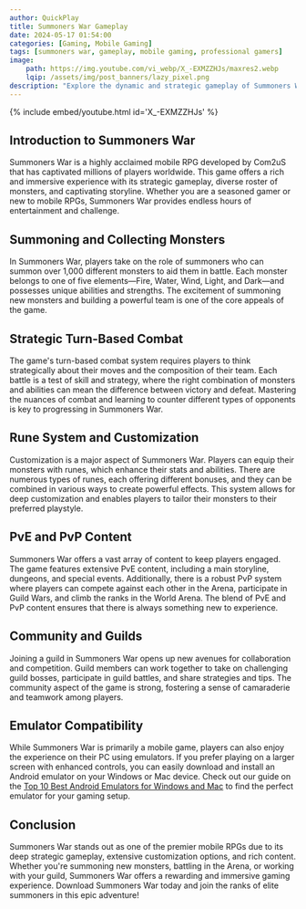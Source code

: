 ```yaml
---
author: QuickPlay
title: Summoners War Gameplay
date: 2024-05-17 01:54:00
categories: [Gaming, Mobile Gaming]
tags: [summoners war, gameplay, mobile gaming, professional gamers]
image: 
    path: https://img.youtube.com/vi_webp/X_-EXMZZHJs/maxres2.webp
    lqip: /assets/img/post_banners/lazy_pixel.png
description: "Explore the dynamic and strategic gameplay of Summoners War and its extensive features."
---
```


{% include embed/youtube.html id='X_-EXMZZHJs' %}

## Introduction to Summoners War

Summoners War is a highly acclaimed mobile RPG developed by Com2uS that has captivated millions of players worldwide. This game offers a rich and immersive experience with its strategic gameplay, diverse roster of monsters, and captivating storyline. Whether you are a seasoned gamer or new to mobile RPGs, Summoners War provides endless hours of entertainment and challenge.

## Summoning and Collecting Monsters

In Summoners War, players take on the role of summoners who can summon over 1,000 different monsters to aid them in battle. Each monster belongs to one of five elements—Fire, Water, Wind, Light, and Dark—and possesses unique abilities and strengths. The excitement of summoning new monsters and building a powerful team is one of the core appeals of the game.

## Strategic Turn-Based Combat

The game's turn-based combat system requires players to think strategically about their moves and the composition of their team. Each battle is a test of skill and strategy, where the right combination of monsters and abilities can mean the difference between victory and defeat. Mastering the nuances of combat and learning to counter different types of opponents is key to progressing in Summoners War.

## Rune System and Customization

Customization is a major aspect of Summoners War. Players can equip their monsters with runes, which enhance their stats and abilities. There are numerous types of runes, each offering different bonuses, and they can be combined in various ways to create powerful effects. This system allows for deep customization and enables players to tailor their monsters to their preferred playstyle.

## PvE and PvP Content

Summoners War offers a vast array of content to keep players engaged. The game features extensive PvE content, including a main storyline, dungeons, and special events. Additionally, there is a robust PvP system where players can compete against each other in the Arena, participate in Guild Wars, and climb the ranks in the World Arena. The blend of PvE and PvP content ensures that there is always something new to experience.

## Community and Guilds

Joining a guild in Summoners War opens up new avenues for collaboration and competition. Guild members can work together to take on challenging guild bosses, participate in guild battles, and share strategies and tips. The community aspect of the game is strong, fostering a sense of camaraderie and teamwork among players.

## Emulator Compatibility

While Summoners War is primarily a mobile game, players can also enjoy the experience on their PC using emulators. If you prefer playing on a larger screen with enhanced controls, you can easily download and install an Android emulator on your Windows or Mac device. Check out our guide on the [Top 10 Best Android Emulators for Windows and Mac](https://quickplaymobile.github.io/posts/Top-10-Best-Android-Emulators-for-Windows-and-Mac/) to find the perfect emulator for your gaming setup.

## Conclusion

Summoners War stands out as one of the premier mobile RPGs due to its deep strategic gameplay, extensive customization options, and rich content. Whether you're summoning new monsters, battling in the Arena, or working with your guild, Summoners War offers a rewarding and immersive gaming experience. Download Summoners War today and join the ranks of elite summoners in this epic adventure!
